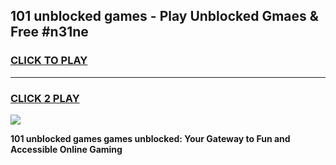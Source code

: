 
## 101 unblocked games - Play Unblocked Gmaes & Free #n31ne
<h3>
<a href="https://news.freeplayer.one?title=101_unblocked_games&ref=03M">CLICK TO PLAY</a></h3>
<hr>

<h3>
<a href="https://news.freeplayer.one?title=101_unblocked_games&ref=03M">CLICK 2 PLAY</a>
  
</h3>

<a href="https://news.freeplayer.one?title=101_unblocked_games&ref=03M"><img src="https://clearcache.store/games.png"></a>


**101 unblocked games games unblocked: Your Gateway to Fun and Accessible Online Gaming**
